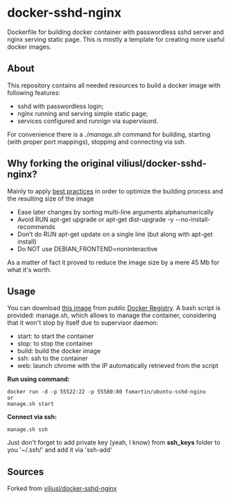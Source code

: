 # docker-sshd-nginx
Dockerfile for building docker container with passwordless sshd server and nginx serving static page. This is mostly a template for creating more useful docker images.

## About

This repository contains all needed resources to build a docker image with following features:
* sshd with passwordless login;
* nginx running and serving simple static page;
* services configured and runnign via supervisord.

For convenience there is a *./manage.sh* command for building, starting (with proper port mappings), stopping and connecting via ssh.

## Why forking the original viliusl/docker-sshd-nginx?

Mainly to apply [best practices](https://docs.docker.com/articles/dockerfile_best-practices) in order to optimize the building process and the resulting size of the image
* Ease later changes by sorting multi-line arguments alphanumerically
* Avoid RUN apt-get upgrade or apt-get dist-upgrade -y --no-install-recommends
* Don’t do RUN apt-get update on a single line  (but along with apt-get install)
* Do NOT use DEBIAN_FRONTEND=noninteractive

As a matter of fact it proved to reduce the image size by a mere 45 Mb for what it's worth.

## Usage
You can download [this image](https://hub.docker.com/r/fxmartin/docker-sshd-nginx/) from public [Docker Registry](https://hub.docker.com/).
A bash script is provided: manage.sh, which allows to manage the container, considering that it won't stop by itself due to supervisor daemon:
* start: to start the container
* stop: to stop the container
* build: build the docker image
* ssh: ssh to the container
* web: launch chrome with the IP automatically retrieved from the script

**Run using command:**
```
docker run -d -p 55522:22 -p 55580:80 fxmartin/ubuntu-sshd-nginx
or
manage.sh start
```

**Connect via ssh:**
```
manage.sh ssh
```

Just don't forget to add private key (yeah, I know) from **ssh_keys** folder to you '~/.ssh/' and add it via 'ssh-add'

## Sources
Forked from [viliusl/docker-sshd-nginx](https://github.com/viliusl/docker-sshd-nginx)
